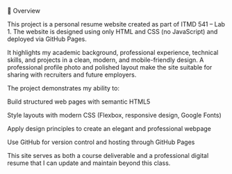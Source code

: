 📌 Overview

This project is a personal resume website created as part of ITMD 541 – Lab 1. The website is designed using only HTML and CSS (no JavaScript) and deployed via GitHub Pages.

It highlights my academic background, professional experience, technical skills, and projects in a clean, modern, and mobile-friendly design. A professional profile photo and polished layout make the site suitable for sharing with recruiters and future employers.

The project demonstrates my ability to:

Build structured web pages with semantic HTML5

Style layouts with modern CSS (Flexbox, responsive design, Google Fonts)

Apply design principles to create an elegant and professional webpage

Use GitHub for version control and hosting through GitHub Pages

This site serves as both a course deliverable and a professional digital resume that I can update and maintain beyond this class.
